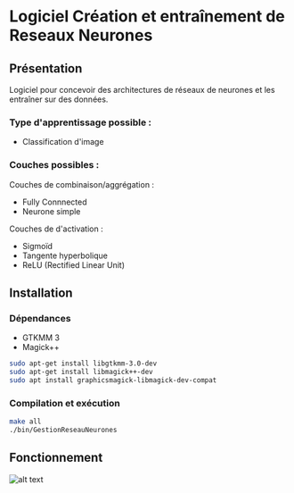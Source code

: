 # Logiciel Création et entraînement de Reseaux Neurones

## Présentation

Logiciel pour concevoir des architectures de réseaux de neurones et les entraîner sur des données.

### Type d'apprentissage possible :
- Classification d'image

### Couches possibles :
Couches de combinaison/aggrégation :
- Fully Connnected
- Neurone simple

Couches de d'activation :
- Sigmoïd
- Tangente hyperbolique
- ReLU (Rectified Linear Unit)

## Installation

### Dépendances

- GTKMM 3
- Magick++

```bash
sudo apt-get install libgtkmm-3.0-dev
sudo apt-get install libmagick++-dev
sudo apt install graphicsmagick-libmagick-dev-compat
```

### Compilation et exécution
```bash
make all
./bin/GestionReseauNeurones
```

## Fonctionnement

![alt text](https://gitlab.insa-rouen.fr/dalbert/gestion_reseau_neurones/res/ImageLogiciel.png)
